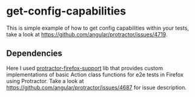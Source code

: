 # get-config-capabilities

This is simple example of how to get config capabilities within your tests, take a look at https://github.com/angular/protractor/issues/4719. 

Dependencies
------------

Here I used [protractor-firefox-support](https://github.com/IgorSasovets/protractor-firefox-support) lib that provides custom implementations of basic Action class functions for e2e tests in Firefox using Protractor. 
Take a look at https://github.com/angular/protractor/issues/4687 for issue description.
